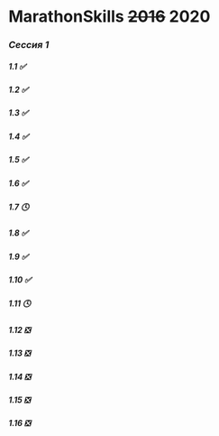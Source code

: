 MarathonSkills ~~2016~~ 2020
============================
### *Сессия 1*

##### 1.1 ✅
##### 1.2 ✅
##### 1.3 ✅
##### 1.4 ✅
##### 1.5 ✅
##### 1.6 ✅
##### 1.7 🕓
##### 1.8 ✅
##### 1.9 ✅
##### 1.10 ✅
##### 1.11 🕓
##### 1.12 ❎
##### 1.13 ❎
##### 1.14 ❎
##### 1.15 ❎
##### 1.16 ❎
